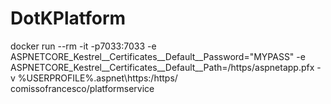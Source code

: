 # DotKPlatform


docker run --rm -it 
-p7033:7033 
-e ASPNETCORE_Kestrel__Certificates__Default__Password="MYPASS" 
-e ASPNETCORE_Kestrel__Certificates__Default__Path=/https/aspnetapp.pfx 
-v %USERPROFILE%\.aspnet\https:/https/  
comissofrancesco/platformservice